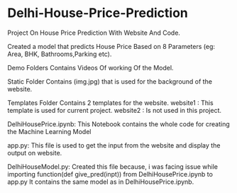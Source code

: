 # Delhi-House-Price-Prediction
Project On House Price Prediction With Website And Code.


Created a model that predicts House Price Based on 8 Parameters (eg: Area, BHK, Bathrooms,Parking etc).

Demo Folders Contains Videos Of working Of the Model.

Static Folder Contains (img.jpg) that is used for the background of the website.

Templates Folder Contains 2 templates for the website.
website1 : This template is used for current project.
website2 : Is not used in this project.

DelhiHousePrice.ipynb: 
This Notebook contains the whole code for creating the Machine Learning Model

app.py:
This file is used to get the input from the website and display the output on website.

DelhiHouseModel.py:
Created this file because, i was facing issue while importing function(def give_pred(inpt)) from DelhiHousePrice.ipynb to app.py
It contains the same model as in DelhiHousePrice.ipynb.
